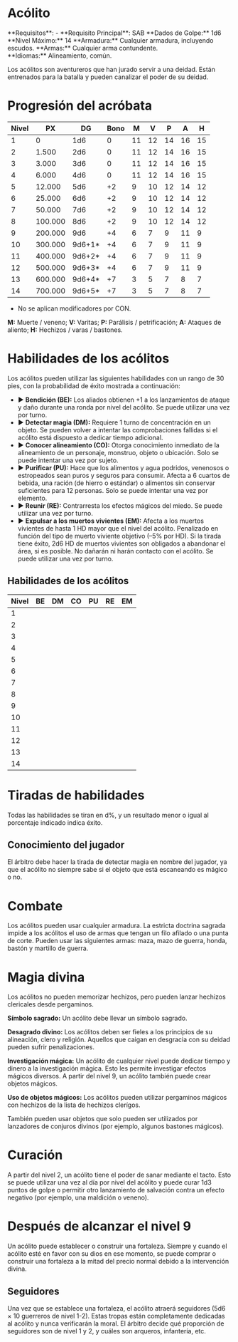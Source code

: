# Acólito

<aside>
**Requisitos**: -
**Requisito Principal**: SAB
**Dados de Golpe:** 1d6
**Nivel Máximo:** 14
**Armadura:** Cualquier armadura, incluyendo escudos.
**Armas:** Cualquier arma contundente.
**Idiomas:** Alineamiento, común.
</aside>

Los acólitos son aventureros que han jurado servir a una deidad. Están entrenados para la batalla y pueden canalizar el poder de su deidad.

# Progresión del acróbata

| Nivel | PX      | DG     | Bono | M   | V   | P   | A   | H   |
| ----- | ------- | ------ | ---- | --- | --- | --- | --- | --- |
| 1     | 0       | 1d6    | 0    | 11  | 12  | 14  | 16  | 15  |
| 2     | 1.500   | 2d6    | 0    | 11  | 12  | 14  | 16  | 15  |
| 3     | 3.000   | 3d6    | 0    | 11  | 12  | 14  | 16  | 15  |
| 4     | 6.000   | 4d6    | 0    | 11  | 12  | 14  | 16  | 15  |
| 5     | 12.000  | 5d6    | +2   | 9   | 10  | 12  | 14  | 12  |
| 6     | 25.000  | 6d6    | +2   | 9   | 10  | 12  | 14  | 12  |
| 7     | 50.000  | 7d6    | +2   | 9   | 10  | 12  | 14  | 12  |
| 8     | 100.000 | 8d6    | +2   | 9   | 10  | 12  | 14  | 12  |
| 9     | 200.000 | 9d6    | +4   | 6   | 7   | 9   | 11  | 9   |
| 10    | 300.000 | 9d6+1* | +4   | 6   | 7   | 9   | 11  | 9   |
| 11    | 400.000 | 9d6+2* | +4   | 6   | 7   | 9   | 11  | 9   |
| 12    | 500.000 | 9d6+3* | +4   | 6   | 7   | 9   | 11  | 9   |
| 13    | 600.000 | 9d6+4* | +7   | 3   | 5   | 7   | 8   | 7   |
| 14    | 700.000 | 9d6+5* | +7   | 3   | 5   | 7   | 8   | 7   |

* No se aplican modificadores por CON.

**M:** Muerte / veneno; **V:** Varitas; **P:** Parálisis / petrificación; **A:** Ataques de aliento; **H:** Hechizos / varas / bastones.

# Habilidades de los acólitos

Los acólitos pueden utilizar las siguientes habilidades con un rango de 30 pies, con la probabilidad de éxito mostrada a continuación:

- ▶ **Bendición (BE):** Los aliados obtienen +1 a los lanzamientos de ataque y daño durante una ronda por nivel del acólito. Se puede utilizar una vez por turno.
- ▶ **Detectar magia (DM):** Requiere 1 turno de concentración en un objeto. Se pueden volver a intentar las comprobaciones fallidas si el acólito está dispuesto a dedicar tiempo adicional.
- ▶ **Conocer alineamiento (CO):** Otorga conocimiento inmediato de la alineamiento de un personaje, monstruo, objeto o ubicación. Solo se puede intentar una vez por sujeto.
- ▶ **Purificar (PU):** Hace que los alimentos y agua podridos, venenosos o estropeados sean puros y seguros para consumir. Afecta a 6 cuartos de bebida, una ración (de hierro o estándar) o alimentos sin conservar suficientes para 12 personas. Solo se puede intentar una vez por elemento.
- ▶ **Reunir (RE):** Contrarresta los efectos mágicos del miedo. Se puede utilizar una vez por turno.
- ▶ **Expulsar a los muertos vivientes (EM):** Afecta a los muertos vivientes de hasta 1 HD mayor que el nivel del acólito. Penalizado en función del tipo de muerto viviente objetivo (–5% por HD). Si la tirada tiene éxito, 2d6 HD de muertos vivientes son obligados a abandonar el área, si es posible. No dañarán ni harán contacto con el acólito. Se puede utilizar una vez por turno.

## Habilidades de los acólitos

| Nivel | BE  | DM  | CO  | PU  | RE  | EM  |
| ----- | --- | --- | --- | --- | --- | --- |
| 1     |     |     |     |     |     |     |
| 2     |     |     |     |     |     |     |
| 3     |     |     |     |     |     |     |
| 4     |     |     |     |     |     |     |
| 5     |     |     |     |     |     |     |
| 6     |     |     |     |     |     |     |
| 7     |     |     |     |     |     |     |
| 8     |     |     |     |     |     |     |
| 9     |     |     |     |     |     |     |
| 10    |     |     |     |     |     |     |
| 11    |     |     |     |     |     |     |
| 12    |     |     |     |     |     |     |
| 13    |     |     |     |     |     |     |
| 14    |     |     |     |     |     |     |

# Tiradas de habilidades

Todas las habilidades se tiran en d%, y un resultado menor o igual al porcentaje indicado indica éxito.

## Conocimiento del jugador

El árbitro debe hacer la tirada de detectar magia en nombre del jugador, ya que el acólito no siempre sabe si el objeto que está escaneando es mágico o no.

# Combate

Los acólitos pueden usar cualquier armadura. La estricta doctrina sagrada impide a los acólitos el uso de armas que tengan un filo afilado o una punta de corte. Pueden usar las siguientes armas: maza, mazo de guerra, honda, bastón y martillo de guerra.

# Magia divina

Los acólitos no pueden memorizar hechizos, pero pueden lanzar hechizos clericales desde pergaminos. 

**Símbolo sagrado:** Un acólito debe llevar un símbolo sagrado.

**Desagrado divino:** Los acólitos deben ser fieles a los principios de su alineación, clero y religión. Aquellos que caigan en desgracia con su deidad pueden sufrir penalizaciones.

**Investigación mágica:** Un acólito de cualquier nivel puede dedicar tiempo y dinero a la investigación mágica. Esto les permite investigar efectos mágicos diversos. A partir del nivel 9, un acólito también puede crear objetos mágicos.

**Uso de objetos mágicos:** Los acólitos pueden utilizar pergaminos mágicos con hechizos de la lista de hechizos clerígos.

También pueden usar objetos que solo pueden ser utilizados por lanzadores de conjuros divinos (por ejemplo, algunos bastones mágicos).

# Curación

A partir del nivel 2, un acólito tiene el poder de sanar mediante el tacto. Esto se puede utilizar una vez al día por nivel del acólito y puede curar 1d3 puntos de golpe o permitir otro lanzamiento de salvación contra un efecto negativo (por ejemplo, una maldición o veneno).

# Después de alcanzar el nivel 9

Un acólito puede establecer o construir una fortaleza. Siempre y cuando el acólito esté en favor con su dios en ese momento, se puede comprar o construir una fortaleza a la mitad del precio normal debido a la intervención divina.

## Seguidores

Una vez que se establece una fortaleza, el acólito atraerá seguidores (5d6 × 10 guerreros de nivel 1-2). Estas tropas están completamente dedicadas al acólito y nunca verificarán la moral. El árbitro decide qué proporción de seguidores son de nivel 1 y 2, y cuáles son arqueros, infantería, etc.